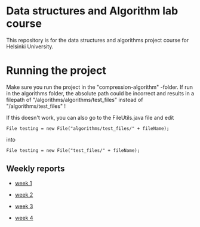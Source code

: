 # Data structures and Algorithm lab course

This repository is for the data structures and algorithms project course for Helsinki University.

# Running the project

Make sure you run the project in the "compression-algorithm" -folder. 
If run in the algorithms folder, the absolute path could be incorrect and results in a filepath of
"/algorithms/algorithms/test_files" instead of "/algorithms/test_files" !

If this doesn't work, you can also go to the FileUtils.java file and edit 
```
File testing = new File("algorithms/test_files/" + fileName);
```
into 

```
File testing = new File("test_files/" + fileName);
```

## Weekly reports

- [week 1](https://github.com/limi96/compression-algorithm/blob/master/Documentation/week%201%20report.md)

- [week 2](https://github.com/limi96/compression-algorithm/blob/master/Documentation/weekly%20reports/week%202.md)

- [week 3](https://github.com/limi96/compression-algorithm/blob/master/Documentation/weekly%20reports/week%203.md)


- [week 4](https://github.com/limi96/compression-algorithm/blob/master/Documentation/weekly%20reports/week%204.md)
